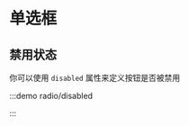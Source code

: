 <script setup>
import disabled from './disabled.vue'
</script>

# 单选框

## 禁用状态

你可以使用 `disabled` 属性来定义按钮是否被禁用

:::demo radio/disabled

<disabled></disabled>

:::
